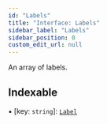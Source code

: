 ```yaml
---
id: "Labels"
title: "Interface: Labels"
sidebar_label: "Labels"
sidebar_position: 0
custom_edit_url: null
---
```


An array of labels.

## Indexable

▪ [key: `string`]: [`Label`](Label.md)
